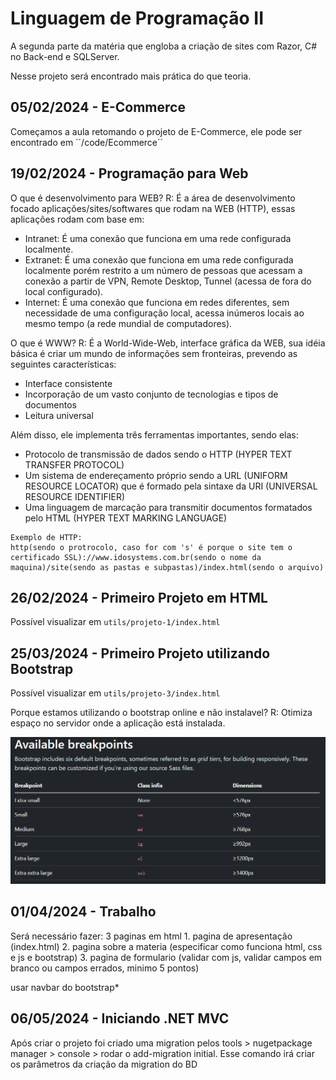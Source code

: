 # Linguagem de Programação II
A segunda parte da matéria que engloba a criação de sites com Razor, C# no Back-end e SQLServer.

Nesse projeto será encontrado mais prática do que teoria.

## 05/02/2024 - E-Commerce
Começamos a aula retomando o projeto de E-Commerce, ele pode ser encontrado em ´´/code/Ecommerce´´

## 19/02/2024 - Programação para Web
O que é desenvolvimento para WEB?
R: É a área de desenvolvimento focado aplicações/sites/softwares que rodam na WEB (HTTP), essas aplicações rodam com base em:
- Intranet: É uma conexão que funciona em uma rede configurada localmente.
- Extranet: É uma conexão que funciona em uma rede configurada localmente porém restrito a um número de pessoas que acessam a conexão a partir de VPN, Remote Desktop, Tunnel (acessa de fora do local configurado).
- Internet: É uma conexão que funciona em redes diferentes, sem necessidade de uma configuração local, acessa inúmeros locais ao mesmo tempo (a rede mundial de computadores).

O que é WWW?
R: É a World-Wide-Web, interface gráfica da WEB, sua idéia básica é criar um mundo de informações sem fronteiras, prevendo as seguintes características:
- Interface consistente
- Incorporação de um vasto conjunto de tecnologias e tipos de documentos   
- Leitura universal

Além disso, ele implementa três ferramentas importantes, sendo elas:
- Protocolo de transmissão de dados sendo o HTTP (HYPER TEXT TRANSFER PROTOCOL)
- Um sistema de endereçamento próprio sendo a URL (UNIFORM RESOURCE LOCATOR) que é formado pela sintaxe da URI (UNIVERSAL RESOURCE IDENTIFIER)
- Uma linguagem de marcação para transmitir documentos formatados pelo HTML (HYPER TEXT MARKING LANGUAGE)

```
Exemplo de HTTP: 
http(sendo o protrocolo, caso for com 's' é porque o site tem o certificado SSL)://www.idosystems.com.br(sendo o nome da maquina)/site(sendo as pastas e subpastas)/index.html(sendo o arquivo)
```

## 26/02/2024 - Primeiro Projeto em HTML
Possível visualizar em ```utils/projeto-1/index.html```

## 25/03/2024 - Primeiro Projeto utilizando Bootstrap
Possível visualizar em ```utils/projeto-3/index.html```

Porque estamos utilizando o bootstrap online e não instalavel?
R: Otimiza espaço no servidor onde a aplicação está instalada.

![Breakpoints de responsividade](./utils/img/image.png)

## 01/04/2024 - Trabalho
Será necessário fazer:
3 paginas em html
    1. pagina de apresentação (index.html)
    2. pagina sobre a materia (especificar como funciona html, css e js e bootstrap)
    3. pagina de formulario (validar com js, validar campos em branco ou campos errados, minimo 5 pontos)

usar navbar do bootstrap*

## 06/05/2024 - Iniciando .NET MVC 
Após criar o projeto foi criado uma migration pelos tools > nugetpackage manager > console > rodar o add-migration initial.
Esse comando irá criar os parâmetros da criação da migration do BD
